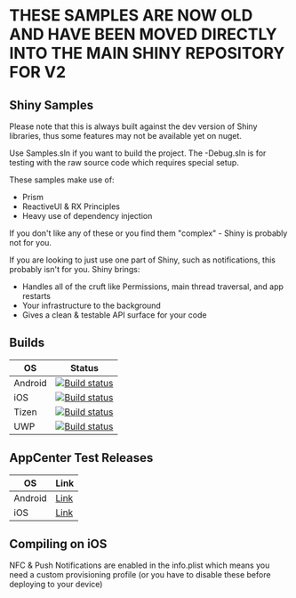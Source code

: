 # THESE SAMPLES ARE NOW OLD AND HAVE BEEN MOVED DIRECTLY INTO THE MAIN SHINY REPOSITORY FOR V2

## Shiny Samples

Please note that this is always built against the dev version of Shiny libraries, thus some features may not be available yet on nuget.

Use Samples.sln if you want to build the project.  The -Debug.sln is for testing with the raw source code which requires special setup.

These samples make use of:
* Prism
* ReactiveUI & RX Principles
* Heavy use of dependency injection

If you don't like any of these or you find them "complex" - Shiny is probably not for you.

If you are looking to just use one part of Shiny, such as notifications, this probably isn't for you.  Shiny brings:
* Handles all of the cruft like Permissions, main thread traversal, and app restarts
* Your infrastructure to the background
* Gives a clean & testable API surface for your code

## Builds

OS|Status
--|------
Android|[![Build status](https://dev.azure.com/shinylib/Shiny/_apis/build/status/Android%20Sample)](https://dev.azure.com/shinylib/Shiny/_build/latest?definitionId=17)
iOS|[![Build status](https://dev.azure.com/shinylib/Shiny/_apis/build/status/iOS%20Sample)](https://dev.azure.com/shinylib/Shiny/_build/latest?definitionId=16)
Tizen|[![Build status](https://dev.azure.com/shinylib/Shiny/_apis/build/status/Tizen%20Mobile)](https://dev.azure.com/shinylib/Shiny/_build/latest?definitionId=12)
UWP|[![Build status](https://dev.azure.com/shinylib/Shiny/_apis/build/status/Sample%20UWP)](https://dev.azure.com/shinylib/Shiny/_build/latest?definitionId=9)

## AppCenter Test Releases

OS|Link
--|----
Android|[Link](https://install.appcenter.ms/orgs/shinyorg/apps/shiny/distribution_groups/all)
iOS|[Link](https://install.appcenter.ms/orgs/shinyorg/apps/shiny-1/distribution_groups/all)


## Compiling on iOS
NFC & Push Notifications are enabled in the info.plist which means you need a custom provisioning profile (or you have to disable these before deploying to your device)
